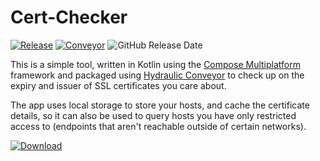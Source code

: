 # Cert-Checker

[![Release](https://img.shields.io/github/v/release/jpwiedekopf/cert-checker)]([https://img.shields.io/github/v/release/jpwiedekopf/cert-checker](https://github.com/jpwiedekopf/cert-checker/releases/latest/))
[![Conveyor](https://img.shields.io/badge/Packaged_with-Conveyor-blue)](https://jpwiedekopf.github.io/cert-checker/download.html)
![GitHub Release Date](https://img.shields.io/github/release-date/jpwiedekopf/cert-checker)

This is a simple tool, written in Kotlin using the [Compose Multiplatform](https://www.jetbrains.com/compose-multiplatform/) framework 
and packaged using [Hydraulic Conveyor](https://conveyor.hydraulic.dev) to check up on the expiry and issuer of SSL certificates you
care about.

The app uses local storage to store your hosts, and cache the certificate details, so it can also be used to query hosts you have only 
restricted access to (endpoints that aren't reachable outside of certain networks).

[![Download](https://img.shields.io/badge/download-from_Conveyor-purple?style=for-the-badge&labelColor=blue
)](https://jpwiedekopf.github.io/cert-checker/download.html)
